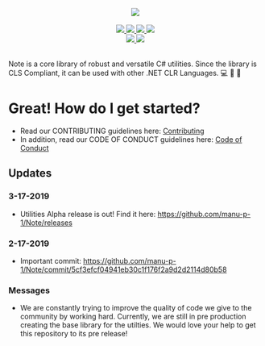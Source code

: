<p align="center">
  
  <img src="https://github.com/manu-p-1/Note/blob/master/Images/NoteInverted.png">

  <br>
  <br>
  
  <a href="https://docs.microsoft.com/en-us/dotnet/csharp/" target="_blank">
    <img src="https://forthebadge.com/images/badges/made-with-c-sharp.svg">
  </a>
  
  <a href="https://gph.is/1UFc4RM" target="_blank">
    <img src="https://forthebadge.com/images/badges/built-with-swag.svg">
  </a>
  
  <a href="https://github.com/manu-p-1/Note/graphs/contributors" target="_blank">
    <img src="https://forthebadge.com/images/badges/built-with-love.svg">  
  </a>
  
  <a href="https://github.com/manu-p-1/Note/graphs/contributors" target="_blank">
    <img src="https://forthebadge.com/images/badges/built-by-developers.svg">
  </a>
  
  <br>
  
  <a href="https://github.com/manu-p-1/Note/commits/master" target="_blank">
    <img src="https://img.shields.io/github/last-commit/manu-p-1/Note/master.svg?style=for-the-badge">
  </a>
  
  <a href="https://github.com/manu-p-1/Note/graphs/contributors" target="_blank">
    <img src="https://img.shields.io/github/contributors/manu-p-1/Note.svg?style=for-the-badge">
  </a>
  
  <br>
  <br>
  
  Note is a core library of robust and versatile C# utilities. Since the library is CLS Compliant, it can be used with other .NET CLR Languages. :computer: :electric_plug: :open_file_folder:
</p>

# Great! How do I get started?
* Read our CONTRIBUTING guidelines here: [Contributing](https://github.com/manu-p-1/Note/blob/master/CONTRIBUTING.md)  
* In addition, read our CODE OF CONDUCT guidelines here: [Code of Conduct](https://github.com/manu-p-1/Note/blob/master/CODE_OF_CONDUCT.md)


## Updates
### 3-17-2019
- Utilities Alpha release is out! Find it here: https://github.com/manu-p-1/Note/releases

### 2-17-2019
- Important commit: https://github.com/manu-p-1/Note/commit/5cf3efcf04941eb30c1f176f2a9d2d2114d80b58

### Messages
* We are constantly trying to improve the quality of code we give to the community by working hard. Currently, we are still in pre production creating the base library for the utilties. We would love your help to get this repository to its pre release! 

